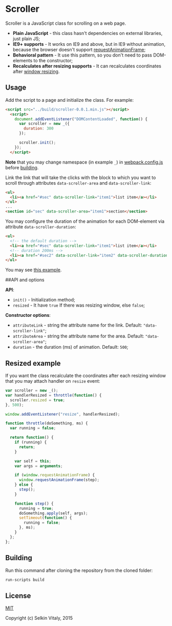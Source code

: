 # Scroller

Scroller is a JavaScript class for scrolling on a web page.

* **Plain JavaScript** - this class hasn't dependencies on external libraries, just plain JS;
* **IE9+ supports** - It works on IE9 and above, but in IE9 without animation, because the browser doesn't support [requestAnimationFrame](http://caniuse.com/#search=requestAnimationFrame);
* **Behavioral pattern** - It use this pattern, so you don't need to pass DOM-elements to the constructor;
* **Recalculates after resizing supports** - It can recalculates coordinates after [window resizing](#resized).

## Usage

Add the script to a page and initialize the class. For example:

```html
<script src="../build/scroller-0.0.1.min.js"></script>
  <script>
    document.addEventListener("DOMContentLoaded", function() {
      var scroller = new _({
        duration: 300
      });

      scroller.init();
    });
  </script>
```
**Note** that you may change namespace (in example `_`) in [webpack.config.js](./webpack.config.js) before [building](#building).

Link the link that will take the clicks with the block to which you want to scroll through attributes `data-scroller-area` and `data-scroller-link`:

```html
<ul>
  <li><a href="#sec" data-scroller-link="item1">list item</a></li>
</ul>
...
<section id="sec" data-scroller-area="item1">section</section>
```

You may configure the duration of the animation for each DOM-element via attribute `data-scroller-duration`:

```html
<ul>
  <!-- the default duration -->
  <li><a href="#sec" data-scroller-link="item1">list item</a></li>
  <!-- duration 200ms -->
  <li><a href="#sec2" data-scroller-link="item2" data-scroller-duration="200">list item2</a></li>
</ul>
```

You may see [this example](./example/index.html).

##API and options

**API**:
* `init()` - Initialization method;
* `resized` - It have `true` If there was resizing window, else `false`;

**Constructor options**:
* `attributeLink` - string the attribute name for the link. Default: `"data-scroller-link"`;
* `attributeArea` - string the attribute name for the area. Default: `"data-scroller-area"`;
* `duration` - the duration (ms) of animation. Default: `500`;

## <a name="resized"></a>Resized example

If you want the class recalculate the coordinates after each resizing window that you may attach handler on `resize` event:

```js
var scroller = new _();
var handlerResized = throttle(function() {
  scroller.resized = true;
}, 500);

window.addEventListener("resize", handlerResized);

function throttle(doSomething, ms) {
  var running = false;

  return function() {
    if (running) {
      return;
    }

    var self = this;
    var args = arguments;

    if (window.requestAnimationFrame) {
      window.requestAnimationFrame(step);
    } else {
      step();
    }

    function step() {
      running = true;
      doSomething.apply(self, args);
      setTimeout(function() {
        running = false;
      }, ms);
    }
  };
};
```

## <a name="building"></a>Building

Run this command after cloning the repository from the cloned folder:

```sh
run-scripts build
```

## License

[MIT](./LICENSE)

Copyright (c) Selkin Vitaly, 2015
